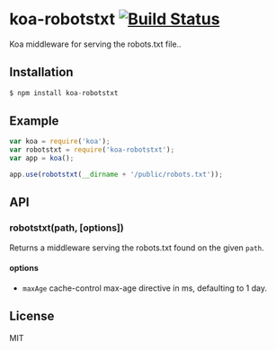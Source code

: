 # koa-robotstxt [![Build Status](https://travis-ci.org/zanaca/robotstxt.svg)](https://travis-ci.org/zanaca/robotstxt)

 Koa middleware for serving the robots.txt file..

## Installation

```js
$ npm install koa-robotstxt
```

## Example

```js
var koa = require('koa');
var robotstxt = require('koa-robotstxt');
var app = koa();

app.use(robotstxt(__dirname + '/public/robots.txt'));
```

## API

### robotstxt(path, [options])

Returns a middleware serving the robots.txt found on the given `path`.

#### options

- `maxAge` cache-control max-age directive in ms, defaulting to 1 day.

## License

  MIT
